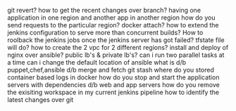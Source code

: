 git revert?
how to get the recent changes over branch?
having one application in one region and another app in another region how do you send requests to the particular region?
docker attach?
how to extend the jenkins configuration to serve more than concurrent builds?
How to roolback the jenkins jobs once the jenkins server has got failed?
tfstate file will do?
how to create the 2 vpc for 2 different regions?
install and deploy of nginx over ansible?
public lb's & private lb's?
can i run two parallel tasks at a time
can i change the default location of ansible
what is d/b puppet,chef,ansible
d/b merge and fetch
git stash
where do you stored container based logs in docker
how do you stop and start the application servers with dependencies
d/b web and app servers
how do you remove the exisiting workspace in my current jenkins pipeline
how to identify the latest changes over git 
